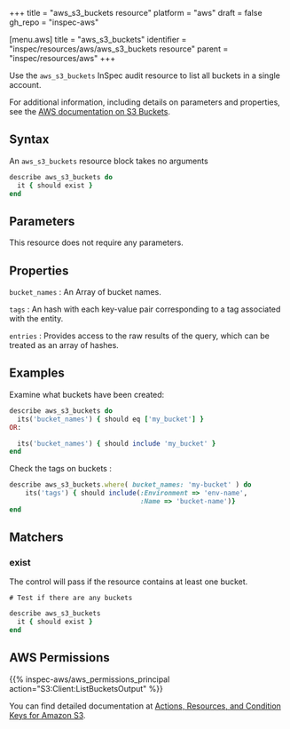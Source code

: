 +++
title = "aws_s3_buckets resource"
platform = "aws"
draft = false
gh_repo = "inspec-aws"

[menu.aws]
title = "aws_s3_buckets"
identifier = "inspec/resources/aws/aws_s3_buckets resource"
parent = "inspec/resources/aws"
+++

Use the `aws_s3_buckets` InSpec audit resource to list all buckets in a single account.

For additional information, including details on parameters and properties, see the [AWS documentation on S3 Buckets](https://docs.aws.amazon.com/AmazonS3/latest/dev/UsingBucket.html).

## Syntax

An `aws_s3_buckets` resource block takes no arguments

```ruby
describe aws_s3_buckets do
  it { should exist }
end
```

## Parameters

This resource does not require any parameters.

## Properties

`bucket_names`
: An Array of bucket names.

`tags`
: An hash with each key-value pair corresponding to a tag associated with the entity.

`entries`
: Provides access to the raw results of the query, which can be treated as an array of hashes.

## Examples

Examine what buckets have been created:

```ruby
describe aws_s3_buckets do
  its('bucket_names') { should eq ['my_bucket'] }
OR:

  its('bucket_names') { should include 'my_bucket' }
end
```

Check the tags on buckets                :

```ruby
describe aws_s3_buckets.where( bucket_names: 'my-bucket' ) do
    its('tags') { should include(:Environment => 'env-name',
                                 :Name => 'bucket-name')}
end
```

## Matchers

### exist

The control will pass if the resource contains at least one bucket.

    # Test if there are any buckets

```ruby
describe aws_s3_buckets
  it { should exist }
end
```

## AWS Permissions

{{% inspec-aws/aws_permissions_principal action="S3:Client:ListBucketsOutput" %}}

You can find detailed documentation at [Actions, Resources, and Condition Keys for Amazon S3](https://docs.aws.amazon.com/IAM/latest/UserGuide/list_amazons3.html).
